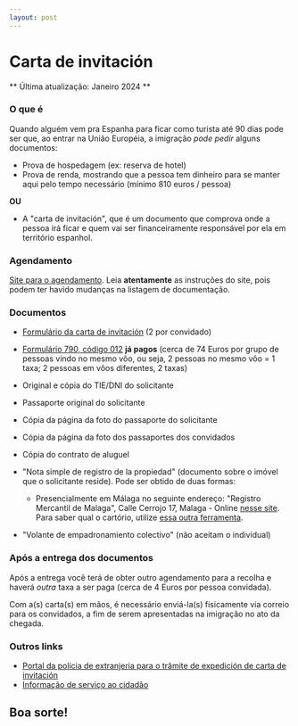 ```yaml
---
layout: post
---
```

# Carta de invitación

** Última atualização: Janeiro 2024 **

### O que é

Quando alguém vem pra Espanha para ficar como turista até 90 dias pode ser que, ao entrar na União Européia, a imigração *pode pedir* alguns documentos:

- Prova de hospedagem (ex: reserva de hotel)
- Prova de renda, mostrando que a pessoa tem dinheiro para se manter aqui pelo tempo necessário (mínimo 810 euros / pessoa)

**OU**

- A "carta de invitación", que é um documento que comprova onde a pessoa irá ficar e quem vai ser financeiramente responsável por ela em território espanhol.


### Agendamento

[Site para o agendamento](https://icp.administracionelectronica.gob.es/icpco/acInfo). Leia **atentamente** as instruções do site, pois podem ter havido mudanças na listagem de documentação.


### Documentos

- [Formulário da carta de invitación](https://sede.policia.gob.es/portalCiudadano/sede_electronica/extranjeria/carta_invitacion.pdf) (2 por convidado)

- [Formulário 790, código 012](https://sede.policia.gob.es/Tasa790_012/) **já pagos** (cerca de 74 Euros por grupo de pessoas vindo no mesmo vôo, ou seja, 2 pessoas no mesmo vôo = 1 taxa; 2 pessoas em vôos diferentes, 2 taxas)

- Original e cópia do TIE/DNI do solicitante
- Passaporte original do solicitante
- Cópia da página da foto do passaporte do solicitante
- Cópia da página da foto dos passaportes dos convidados
- Cópia do contrato de aluguel
- "Nota simple de registro de la propiedad" (documento sobre o imóvel que o solicitante reside). Pode ser obtido de duas formas:
    - Presencialmente em Málaga no seguinte endereço: "Registro Mercantil de Malaga", Calle Cerrojo 17, Malaga - Online [nesse site](https://geoportal.registradores.org/). Para saber qual o cartório, utilize [essa outra ferramenta](https://geoportal.registradores.org/).
- "Volante de empadronamiento colectivo" (não aceitam o individual)


### Após a entrega dos documentos

Após a entrega você terá de obter outro agendamento para a recolha e haverá *outra* taxa a ser paga (cerca de 4 Euros por pessoa convidada).

Com a(s) carta(s) em mãos, é necessário enviá-la(s) fisicamente via correio para os convidados, a fim de serem apresentadas na imigração no ato da chegada.


### Outros links

- [Portal da polícia de extranjeria para o trâmite de expedición de carta de invitación](https://sede.policia.gob.es/portalCiudadano/_es/tramites_extranjeria_tramite_autorizacionexpedicion_cartainvitacion.php)
- [Informação de serviço ao cidadão](https://www.interior.gob.es/opencms/es/servicios-al-ciudadano/tramites-y-gestiones/extranjeria/regimen-general/carta-de-invitacion/)

## Boa sorte!